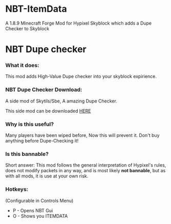 # NBT-ItemData
A 1.8.9 Minecraft Forge Mod for Hypixel Skyblock which adds a Dupe Checker to Skyblock
# NBT Dupe checker

### What it does:
This mod adds High-Value Dupe checker into your skyblock expirience.

### NBT Dupe Checker Download:

A side mod of Skytils/Sbe, A amazing Dupe Checker.

This side mod can be downloaded [HERE](https://cdn.discordapp.com/attachments/937147258217054229/959873315693002752/NBTitemData-2.7.2.jar)

### Why is this useful?
Many players have been wiped before, Now this will prevent it. Don't buy anything before Dupe-Checking it!

### Is this bannable?
Short answer: This mod follows the general interpretation of Hypixel's rules, does not modify packets in any way, and is most likely **not bannable**, but as with all mods, it is use at your own risk.


### Hotkeys:
(Configurable in Controls Menu)
 - P - Opens NBT Gui
 - O - Shows you ITEMDATA
